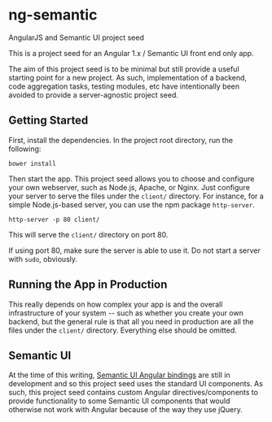 ng-semantic
===========
AngularJS and Semantic UI project seed

This is a project seed for an Angular 1.x / Semantic UI front end only app.

The aim of this project seed is to be minimal but still provide a useful starting point for a new project. As such, implementation of a backend, code aggregation tasks, testing modules, etc have intentionally been avoided to provide a server-agnostic project seed.

Getting Started
---------------
First, install the dependencies. In the project root directory, run the following:

	bower install

Then start the app. This project seed allows you to choose and configure your own webserver, such as Node.js, Apache, or Nginx. Just configure your server to serve the files under the `client/` directory. For instance, for a simple Node.js-based server, you can use the npm package `http-server`.

	http-server -p 80 client/

This will serve the `client/` directory on port 80.

If using port 80, make sure the server is able to use it. Do not start a server with `sudo`, obviously.

Running the App in Production
-----------------------------
This really depends on how complex your app is and the overall infrastructure of your system -- such as whether you create your own backend, but the general rule is that all you need in production are all the files under the `client/` directory. Everything else should be omitted.

Semantic UI
-----------
At the time of this writing, [Semantic UI Angular bindings](http://semantic-ui.com/introduction/integrations.html) are still in development and so this project seed uses the standard UI components. As such, this project seed contains custom Angular directives/components to provide functionality to some Semantic UI components that would otherwise not work with Angular because of the way they use jQuery.
